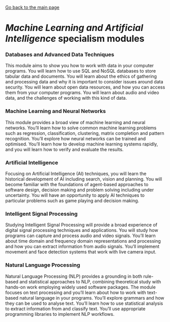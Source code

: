 [Go back to the main page](https://world-class.github.io/REPL/)

# *Machine Learning and Artificial Intelligence* specialism modules

### Databases and Advanced Data Techniques
This module aims to show you how to work with
data in your computer programs. You will learn how
to use SQL and NoSQL databases to store tabular
data and documents. You will learn about the ethics
of gathering and processing data and why it is
important to consider issues around data security.
You will learn about open data resources, and how
you can access them from your computer programs.
You will learn about audio and video data, and the
challenges of working with this
kind of data.

### Machine Learning and Neural Networks
This module provides a broad view of machine
learning and neural networks. You’ll learn how
to solve common machine learning problems
such as regression, classification, clustering,
matrix completion and pattern recognition. You’ll
explore how neural networks can be trained
and optimised. You’ll learn how to develop
machine learning systems rapidly, and you will
learn how to verify and evaluate the results.

### Artificial Intelligence
Focusing on Artificial Intelligence (AI) techniques,
you will learn the historical development of AI
including search, vision and planning. You will
become familiar with the foundations of agent-based approaches to software design, decision
making and problem solving including under
uncertainty. You will have an opportunity to
apply AI techniques to particular problems
such as game playing and decision making.

### Intelligent Signal Processing
Studying Intelligent Signal Processing will provide
a broad experience of digital signal processing
techniques and applications. You will study how
programs can capture and process audio and
video signals. You’ll learn about time domain and
frequency domain representations and processing
and how you can extract information from audio
signals. You’ll implement movement and face
detection systems that work with live camera input.

### Natural Language Processing
Natural Language Processing (NLP) provides
a grounding in both rule-based and statistical
approaches to NLP, combining theoretical study
with hands-on work employing widely used
software packages. The module focuses on
text processing and you’ll learn about how to
work with text-based natural language in your
programs. You’ll explore grammars and how they
can be used to analyse text. You’ll learn how to use
statistical analysis to extract information from and
classify text. You’ll use appropriate programming
libraries to implement NLP workflows.
